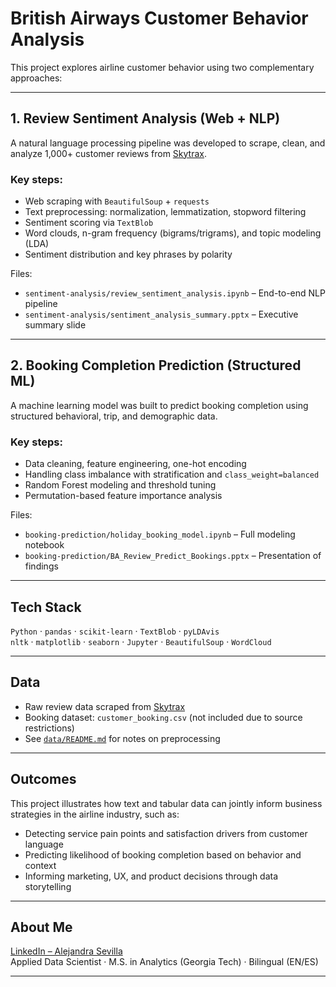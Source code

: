 # British Airways Customer Behavior Analysis

This project explores airline customer behavior using two complementary approaches:

---

## 1. Review Sentiment Analysis (Web + NLP)

A natural language processing pipeline was developed to scrape, clean, and analyze 1,000+ customer reviews from [Skytrax](https://www.airlinequality.com/airline-reviews/british-airways).  

### Key steps:
- Web scraping with `BeautifulSoup` + `requests`
- Text preprocessing: normalization, lemmatization, stopword filtering
- Sentiment scoring via `TextBlob`
- Word clouds, n-gram frequency (bigrams/trigrams), and topic modeling (LDA)
- Sentiment distribution and key phrases by polarity

Files:
- `sentiment-analysis/review_sentiment_analysis.ipynb` – End-to-end NLP pipeline
- `sentiment-analysis/sentiment_analysis_summary.pptx` – Executive summary slide

---

## 2. Booking Completion Prediction (Structured ML)

A machine learning model was built to predict booking completion using structured behavioral, trip, and demographic data.

### Key steps:
- Data cleaning, feature engineering, one-hot encoding
- Handling class imbalance with stratification and `class_weight=balanced`
- Random Forest modeling and threshold tuning
- Permutation-based feature importance analysis

Files:
- `booking-prediction/holiday_booking_model.ipynb` – Full modeling notebook
- `booking-prediction/BA_Review_Predict_Bookings.pptx` – Presentation of findings

---

## Tech Stack

`Python` · `pandas` · `scikit-learn` · `TextBlob` · `pyLDAvis`  
`nltk` · `matplotlib` · `seaborn` · `Jupyter` · `BeautifulSoup` · `WordCloud`

---

## Data

- Raw review data scraped from [Skytrax](https://www.airlinequality.com/airline-reviews/british-airways)
- Booking dataset: `customer_booking.csv` (not included due to source restrictions)
- See [`data/README.md`](./data/README.md) for notes on preprocessing

---

## Outcomes

This project illustrates how text and tabular data can jointly inform business strategies in the airline industry, such as:

- Detecting service pain points and satisfaction drivers from customer language
- Predicting likelihood of booking completion based on behavior and context
- Informing marketing, UX, and product decisions through data storytelling

---

## About Me

[LinkedIn – Alejandra Sevilla](https://www.linkedin.com/in/alejandra-sevilla-m)  
Applied Data Scientist · M.S. in Analytics (Georgia Tech) · Bilingual (EN/ES)

---
